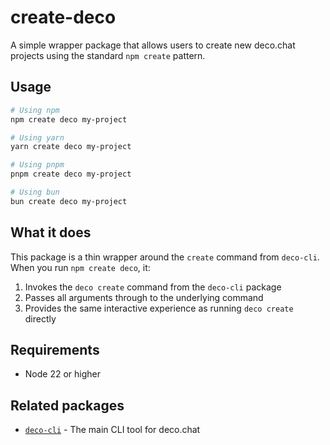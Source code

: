 # create-deco

A simple wrapper package that allows users to create new deco.chat projects using the standard `npm create` pattern.

## Usage

```bash
# Using npm
npm create deco my-project

# Using yarn
yarn create deco my-project

# Using pnpm
pnpm create deco my-project

# Using bun
bun create deco my-project
```

## What it does

This package is a thin wrapper around the `create` command from `deco-cli`. When you run `npm create deco`, it:

1. Invokes the `deco create` command from the `deco-cli` package
2. Passes all arguments through to the underlying command
3. Provides the same interactive experience as running `deco create` directly

## Requirements

- Node 22 or higher

## Related packages

- [`deco-cli`](../cli) - The main CLI tool for deco.chat
